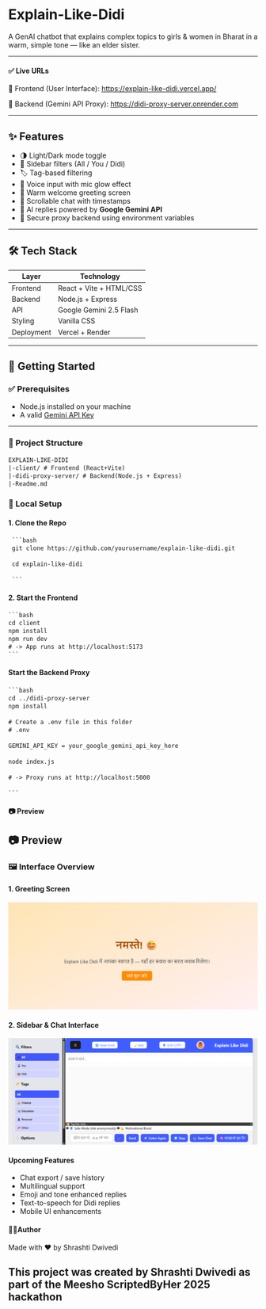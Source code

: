 # Explain-Like-Didi
A GenAI chatbot that explains complex topics to girls &amp; women in Bharat in a warm, simple tone — like an elder sister.

---
#### ✅ Live URLs
🔹 Frontend (User Interface):
https://explain-like-didi.vercel.app/

🔹 Backend (Gemini API Proxy):
https://didi-proxy-server.onrender.com

---
## ✨ Features
- 🌗 Light/Dark mode toggle
- 🧭 Sidebar filters (All / You / Didi)
- 🏷️ Tag-based filtering
- 🎤 Voice input with mic glow effect
- 👋 Warm welcome greeting screen
- 💬 Scrollable chat with timestamps
- 🤖 AI replies powered by **Google Gemini API**
- 🔐 Secure proxy backend using environment variables
---

## 🛠️ Tech Stack
| Layer      | Technology               |
|-----------|--------------------------|
| Frontend  | React + Vite + HTML/CSS  |
| Backend   | Node.js + Express        |
| API       | Google Gemini 2.5 Flash  |
| Styling   | Vanilla CSS              |
| Deployment| Vercel + Render |

---

## 🚀 Getting Started
### ✅ Prerequisites

- Node.js installed on your machine
- A valid [Gemini API Key](https://ai.google.dev/)


---

### 📂 Project Structure
    EXPLAIN-LIKE-DIDI
    |-client/ # Frontend (React+Vite)
    |-didi-proxy-server/ # Backend(Node.js + Express)
    |-Readme.md 


### 🔧 Local Setup
#### 1. Clone the Repo
     ```bash
     git clone https://github.com/yourusername/explain-like-didi.git

     cd explain-like-didi

     ```

#### 2. Start the Frontend
    ```bash
    cd client 
    npm install
    npm run dev
    # -> App runs at http://localhost:5173
    ```

#### Start the Backend Proxy
    ```bash
    cd ../didi-proxy-server
    npm install

    # Create a .env file in this folder
    # .env

    GEMINI_API_KEY = your_google_gemini_api_key_here

    node index.js

    # -> Proxy runs at http://localhost:5000

    ```

#### 📷 Preview


## 📷 Preview

### 🖼️ Interface Overview

#### 1. Greeting Screen
![Greeting UI](client/src/assets/UI_1.png)

#### 2. Sidebar & Chat Interface
![Sidebar UI](client/src/assets/UI_2.png)




#### Upcoming Features
- Chat export / save history
- Multilingual support
- Emoji and tone enhanced replies
- Text-to-speech for Didi replies
- Mobile UI enhancements


#### 👩‍💻Author
Made with ❤️ by Shrashti Dwivedi


## This project was created by Shrashti Dwivedi as part of the Meesho ScriptedByHer 2025 hackathon
